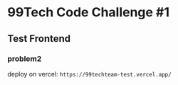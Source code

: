 # 99Tech Code Challenge #1 #

## Test Frontend

### problem2
deploy on vercel: ```https://99techteam-test.vercel.app/```
